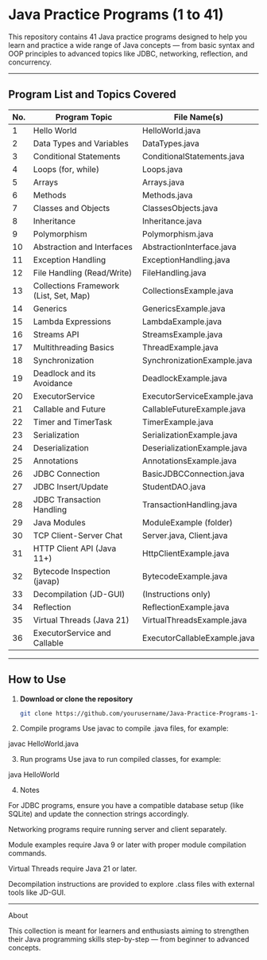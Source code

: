 
# Java Practice Programs (1 to 41)

This repository contains 41 Java practice programs designed to help you learn and practice a wide range of Java concepts — from basic syntax and OOP principles to advanced topics like JDBC, networking, reflection, and concurrency.

---

## Program List and Topics Covered

| No. | Program Topic                              | File Name(s)                 |
|-----|-------------------------------------------|------------------------------|
| 1   | Hello World                               | HelloWorld.java              |
| 2   | Data Types and Variables                  | DataTypes.java               |
| 3   | Conditional Statements                     | ConditionalStatements.java   |
| 4   | Loops (for, while)                        | Loops.java                   |
| 5   | Arrays                                    | Arrays.java                  |
| 6   | Methods                                   | Methods.java                 |
| 7   | Classes and Objects                       | ClassesObjects.java          |
| 8   | Inheritance                              | Inheritance.java             |
| 9   | Polymorphism                             | Polymorphism.java            |
| 10  | Abstraction and Interfaces               | AbstractionInterface.java    |
| 11  | Exception Handling                       | ExceptionHandling.java       |
| 12  | File Handling (Read/Write)               | FileHandling.java            |
| 13  | Collections Framework (List, Set, Map)  | CollectionsExample.java      |
| 14  | Generics                                | GenericsExample.java         |
| 15  | Lambda Expressions                      | LambdaExample.java           |
| 16  | Streams API                            | StreamsExample.java          |
| 17  | Multithreading Basics                  | ThreadExample.java           |
| 18  | Synchronization                      | SynchronizationExample.java  |
| 19  | Deadlock and its Avoidance           | DeadlockExample.java         |
| 20  | ExecutorService                    | ExecutorServiceExample.java  |
| 21  | Callable and Future                | CallableFutureExample.java   |
| 22  | Timer and TimerTask                | TimerExample.java            |
| 23  | Serialization                   | SerializationExample.java    |
| 24  | Deserialization                 | DeserializationExample.java  |
| 25  | Annotations                   | AnnotationsExample.java      |
| 26  | JDBC Connection                | BasicJDBCConnection.java     |
| 27  | JDBC Insert/Update             | StudentDAO.java              |
| 28  | JDBC Transaction Handling      | TransactionHandling.java     |
| 29  | Java Modules                  | ModuleExample (folder)       |
| 30  | TCP Client-Server Chat        | Server.java, Client.java     |
| 31  | HTTP Client API (Java 11+)    | HttpClientExample.java       |
| 32  | Bytecode Inspection (javap)   | BytecodeExample.java         |
| 33  | Decompilation (JD-GUI)        | (Instructions only)          |
| 34  | Reflection                   | ReflectionExample.java       |
| 35  | Virtual Threads (Java 21)     | VirtualThreadsExample.java   |
| 36  | ExecutorService and Callable  | ExecutorCallableExample.java |

---

## How to Use

1. **Download or clone the repository**  
   ```bash
   git clone https://github.com/yourusername/Java-Practice-Programs-1-to-41.git

2. Compile programs
Use javac to compile .java files, for example:

javac HelloWorld.java


3. Run programs
Use java to run compiled classes, for example:

java HelloWorld


4. Notes

For JDBC programs, ensure you have a compatible database setup (like SQLite) and update the connection strings accordingly.

Networking programs require running server and client separately.

Module examples require Java 9 or later with proper module compilation commands.

Virtual Threads require Java 21 or later.

Decompilation instructions are provided to explore .class files with external tools like JD-GUI.





---

About

This collection is meant for learners and enthusiasts aiming to strengthen their Java programming skills step-by-step — from beginner to advanced concepts.
